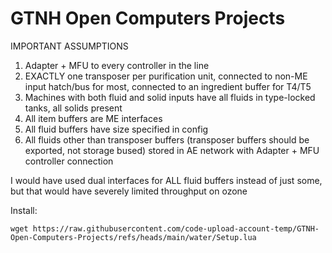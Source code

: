 # GTNH Open Computers Projects

IMPORTANT ASSUMPTIONS
1. Adapter + MFU to every controller in the line
2. EXACTLY one transposer per purification unit, connected to non-ME input hatch/bus for most, connected to an ingredient buffer for T4/T5
3. Machines with both fluid and solid inputs have all fluids in type-locked tanks, all solids present
4. All item buffers are ME interfaces
5. All fluid buffers have size specified in config
6. All fluids other than transposer buffers (transposer buffers should be exported, not storage bused) stored in AE network with Adapter + MFU controller connection

I would have used dual interfaces for ALL fluid buffers instead of just some, but that would have severely limited throughput on ozone

Install:

```
wget https://raw.githubusercontent.com/code-upload-account-temp/GTNH-Open-Computers-Projects/refs/heads/main/water/Setup.lua
```